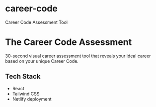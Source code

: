 # career-code
Career Code Assessment Tool

# The Career Code Assessment

30-second visual career assessment tool that reveals your ideal career based on your unique Career Code.

## Tech Stack
- React
- Tailwind CSS
- Netlify deployment

